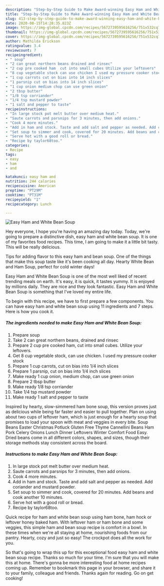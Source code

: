 ```yaml
---
description: "Step-by-Step Guide to Make Award-winning Easy Ham and White Bean Soup"
title: "Step-by-Step Guide to Make Award-winning Easy Ham and White Bean Soup"
slug: 413-step-by-step-guide-to-make-award-winning-easy-ham-and-white-bean-soup
date: 2020-08-15T14:28:35.823Z
image: https://img-global.cpcdn.com/recipes/5672739595616256/751x532cq70/easy-ham-and-white-bean-soup-recipe-main-photo.jpg
thumbnail: https://img-global.cpcdn.com/recipes/5672739595616256/751x532cq70/easy-ham-and-white-bean-soup-recipe-main-photo.jpg
cover: https://img-global.cpcdn.com/recipes/5672739595616256/751x532cq70/easy-ham-and-white-bean-soup-recipe-main-photo.jpg
author: Mathilda Erickson
ratingvalue: 3.4
reviewcount: 7
recipeingredient:
- " soup"
- "2 can great northern beans drained and rinsec"
- "2 cup pre cooked ham  cut into small cubes Utilize your leftovers"
- "8 cup vegetable stock can use chicken I used my pressure cooker stock"
- "1 cup carrots cut on bias into 14 inch slices"
- "1 parsnip cut on bias into 14 inch slices"
- "1 cup onion medium chop can use green onion"
- "2 tbsp butter"
- "1/8 tsp corriander"
- "1/4 tsp mustard powder"
- "1 salt and pepper to taste"
recipeinstructions:
- "In large stock pot melt butter over medium heat."
- "Saute carrots and parsnips for 3 minutes, then add onions."
- "Cook 4 more minutes."
- "Add in ham and stock. Taste and add salt and pepper as needed. Add coriander and mustard powder."
- "Set soup to simmer and cook, covered for 20 minutes. Add beans and cook another 10 minutes."
- "Serve hot with a good roll or bread."
- "Recipe by taylor68too."
categories:
- Recipe
tags:
- easy
- ham
- and

katakunci: easy ham and 
nutrition: 244 calories
recipecuisine: American
preptime: "PT29M"
cooktime: "PT31M"
recipeyield: "1"
recipecategory: Lunch

---
```



![Easy Ham and White Bean Soup](https://img-global.cpcdn.com/recipes/5672739595616256/751x532cq70/easy-ham-and-white-bean-soup-recipe-main-photo.jpg)

Hey everyone, I hope you're having an amazing day today. Today, we're going to prepare a distinctive dish, easy ham and white bean soup. It is one of my favorites food recipes. This time, I am going to make it a little bit tasty. This will be really delicious.

Tips for adding flavor to this easy ham and bean soup. One of the things that make this soup taste like it&#39;s been cooking all day. Hearty White Bean and Ham Soup, perfect for cold winter days!

Easy Ham and White Bean Soup is one of the most well liked of recent trending meals on earth. It's easy, it is quick, it tastes yummy. It is enjoyed by millions daily. They are nice and they look fantastic. Easy Ham and White Bean Soup is something that I've loved my entire life.


To begin with this recipe, we have to first prepare a few components. You can have easy ham and white bean soup using 11 ingredients and 7 steps. Here is how you cook it.

<!--inarticleads1-->

##### The ingredients needed to make Easy Ham and White Bean Soup:

1. Prepare  soup
1. Take 2 can great northern beans, drained and rinsec
1. Prepare 2 cup pre cooked ham,  cut into small cubes. Utilize your leftovers.
1. Get 8 cup vegetable stock, can use chicken. I used my pressure cooker stock
1. Prepare 1 cup carrots, cut on bias into 1/4 inch slices
1. Prepare 1 parsnip, cut on bias into 1/4 inch slices
1. Make ready 1 cup onion, medium chop, can use green onion
1. Prepare 2 tbsp butter
1. Make ready 1/8 tsp corriander
1. Take 1/4 tsp mustard powder
1. Make ready 1 salt and pepper to taste


Inspired by hearty, slow-simmered ham bone soup, this version proves just as delicious while being far faster and easier to pull together. Plan on using about two cups of leftover ham, which is just enough for a hearty soup that promises to load your spoon with meat and veggies in every bite. Soup Beans Easter Christmas Potluck Gluten Free Thyme Cannellini Beans Ham Pork Celery Onions Lunch Dinner Leftovers Winter Comfort Food Easy. Dried beans come in all different colors, shapes, and sizes, though their storage methods stay consistent across the board. 

<!--inarticleads2-->

##### Instructions to make Easy Ham and White Bean Soup:

1. In large stock pot melt butter over medium heat.
1. Saute carrots and parsnips for 3 minutes, then add onions.
1. Cook 4 more minutes.
1. Add in ham and stock. Taste and add salt and pepper as needed. Add coriander and mustard powder.
1. Set soup to simmer and cook, covered for 20 minutes. Add beans and cook another 10 minutes.
1. Serve hot with a good roll or bread.
1. Recipe by taylor68too.


Quick recipe for ham and white bean soup using ham bone, ham hock or leftover honey baked ham. With leftover ham or ham bone and some veggies, this simple ham and bean soup recipe is comfort in a bowl. In these times when we&#39;re all staying at home, nourishing foods from our pantry. Hearty, cozy and just so easy! The crockpot does all the work for you. 

So that's going to wrap this up for this exceptional food easy ham and white bean soup recipe. Thanks so much for your time. I'm sure that you will make this at home. There's gonna be more interesting food at home recipes coming up. Remember to bookmark this page in your browser, and share it to your family, colleague and friends. Thanks again for reading. Go on get cooking!
